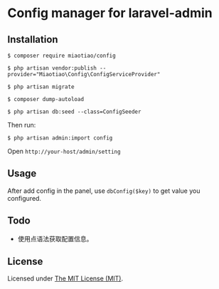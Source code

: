 Config manager for laravel-admin
========================
## Installation

```
$ composer require miaotiao/config

$ php artisan vendor:publish --provider="Miaotiao\Config\ConfigServiceProvider"

$ php artisan migrate

$ composer dump-autoload

$ php artisan db:seed --class=ConfigSeeder
```


Then run: 

```
$ php artisan admin:import config
```

Open `http://your-host/admin/setting`

## Usage

After add config in the panel, use `dbConfig($key)` to get value you configured.

## Todo
-   使用点语法获取配置信息。

License
------------
Licensed under [The MIT License (MIT)](LICENSE).
